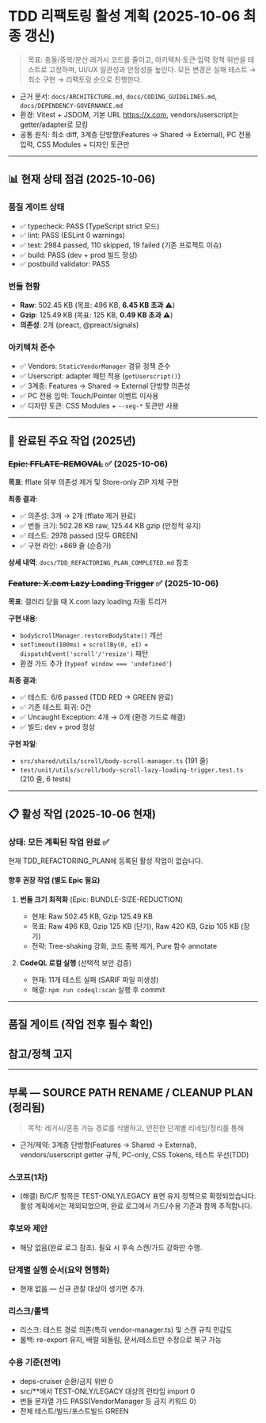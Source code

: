 # TDD 리팩토링 활성 계획 (2025-10-06 최종 갱신)

> 목표: 충돌/중복/분산·레거시 코드를 줄이고, 아키텍처·토큰·입력 정책 위반을
> 테스트로 고정하며, UI/UX 일관성과 안정성을 높인다. 모든 변경은 실패 테스트 →
> 최소 구현 → 리팩토링 순으로 진행한다.

- 근거 문서: `docs/ARCHITECTURE.md`, `docs/CODING_GUIDELINES.md`,
  `docs/DEPENDENCY-GOVERNANCE.md`
- 환경: Vitest + JSDOM, 기본 URL https://x.com, vendors/userscript는
  getter/adapter로 모킹
- 공통 원칙: 최소 diff, 3계층 단방향(Features → Shared → External), PC 전용
  입력, CSS Modules + 디자인 토큰만

---

## 📊 현재 상태 점검 (2025-10-06)

### 품질 게이트 상태

- ✅ typecheck: PASS (TypeScript strict 모드)
- ✅ lint: PASS (ESLint 0 warnings)
- ✅ test: 2984 passed, 110 skipped, 19 failed (기존 프로젝트 이슈)
- ✅ build: PASS (dev + prod 빌드 정상)
- ✅ postbuild validator: PASS

### 번들 현황

- **Raw**: 502.45 KB (목표: 496 KB, **6.45 KB 초과** ⚠️)
- **Gzip**: 125.49 KB (목표: 125 KB, **0.49 KB 초과** ⚠️)
- **의존성**: 2개 (preact, @preact/signals)

### 아키텍처 준수

- ✅ Vendors: `StaticVendorManager` 경유 정책 준수
- ✅ Userscript: adapter 패턴 적용 (`getUserscript()`)
- ✅ 3계층: Features → Shared → External 단방향 의존성
- ✅ PC 전용 입력: Touch/Pointer 이벤트 미사용
- ✅ 디자인 토큰: CSS Modules + `--xeg-*` 토큰만 사용

---

## 🎯 완료된 주요 작업 (2025년)

### ~~Epic: FFLATE-REMOVAL~~ ✅ (2025-10-06)

**목표**: fflate 외부 의존성 제거 및 Store-only ZIP 자체 구현

**최종 결과**:

- ✅ 의존성: 3개 → 2개 (fflate 제거 완료)
- ✅ 번들 크기: 502.28 KB raw, 125.44 KB gzip (안정적 유지)
- ✅ 테스트: 2978 passed (모두 GREEN)
- ✅ 구현 라인: +869 줄 (순증가)

**상세 내역**: `docs/TDD_REFACTORING_PLAN_COMPLETED.md` 참조

### ~~Feature: X.com Lazy Loading Trigger~~ ✅ (2025-10-06)

**목표**: 갤러리 닫을 때 X.com lazy loading 자동 트리거

**구현 내용**:

- `bodyScrollManager.restoreBodyState()` 개선
- `setTimeout(100ms)` + `scrollBy(0, ±1)` + `dispatchEvent('scroll'/'resize')`
  패턴
- 환경 가드 추가 (`typeof window === 'undefined'`)

**최종 결과**:

- ✅ 테스트: 6/6 passed (TDD RED → GREEN 완료)
- ✅ 기존 테스트 회귀: 0건
- ✅ Uncaught Exception: 4개 → 0개 (환경 가드로 해결)
- ✅ 빌드: dev + prod 정상

**구현 파일**:

- `src/shared/utils/scroll/body-scroll-manager.ts` (191 줄)
- `test/unit/utils/scroll/body-scroll-lazy-loading-trigger.test.ts` (210 줄, 6
  tests)

---

## 📋 활성 작업 (2025-10-06 현재)

### 상태: 모든 계획된 작업 완료 ✅

현재 TDD_REFACTORING_PLAN에 등록된 활성 작업이 없습니다.

#### 향후 권장 작업 (별도 Epic 필요)

1. **번들 크기 최적화** (Epic: BUNDLE-SIZE-REDUCTION)
   - 현재: Raw 502.45 KB, Gzip 125.49 KB
   - 목표: Raw 496 KB, Gzip 125 KB (단기), Raw 420 KB, Gzip 105 KB (장기)
   - 전략: Tree-shaking 강화, 코드 중복 제거, Pure 함수 annotate

2. **CodeQL 로컬 실행** (선택적 보안 검증)
   - 현재: 11개 테스트 실패 (SARIF 파일 미생성)
   - 해결: `npm run codeql:scan` 실행 후 commit

---

## 품질 게이트 (작업 전후 필수 확인)

## 참고/정책 고지

---

## 부록 — SOURCE PATH RENAME / CLEANUP PLAN (정리됨)

> 목적: 레거시/혼동 가능 경로를 식별하고, 안전한 단계별 리네임/정리를 통해

- 근거/제약: 3계층 단방향(Features → Shared → External), vendors/userscript
  getter 규칙, PC-only, CSS Tokens, 테스트 우선(TDD)

### 스코프(1차)

- (해결) B/C/F 항목은 TEST-ONLY/LEGACY 표면 유지 정책으로 확정되었습니다. 활성
  계획에서는 제외되었으며, 완료 로그에서 가드/수용 기준과 함께 추적합니다.

### 후보와 제안

- 해당 없음(완료 로그 참조). 필요 시 후속 스캔/가드 강화만 수행.

### 단계별 실행 순서(요약 현행화)

- 현재 없음 — 신규 관찰 대상이 생기면 추가.

### 리스크/롤백

- 리스크: 테스트 경로 의존(특히 vendor-manager.ts) 및 스캔 규칙 민감도
- 롤백: re-export 유지, 배럴 되돌림, 문서/테스트만 수정으로 복구 가능

### 수용 기준(전역)

- deps-cruiser 순환/금지 위반 0
- src/\*\*에서 TEST-ONLY/LEGACY 대상의 런타임 import 0
- 번들 문자열 가드 PASS(VendorManager 등 금지 키워드 0)
- 전체 테스트/빌드/포스트빌드 GREEN
